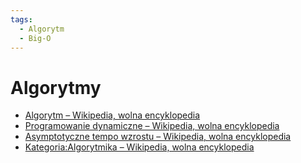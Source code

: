 ```yaml
---
tags:
  - Algorytm
  - Big-O
---
```


# Algorytmy

- [Algorytm – Wikipedia, wolna encyklopedia](https://pl.wikipedia.org/wiki/Algorytm)
- [Programowanie dynamiczne – Wikipedia, wolna encyklopedia](https://pl.wikipedia.org/wiki/Programowanie_dynamiczne)
- [Asymptotyczne tempo wzrostu – Wikipedia, wolna encyklopedia](https://pl.wikipedia.org/wiki/Asymptotyczne_tempo_wzrostu)
- [Kategoria:Algorytmika – Wikipedia, wolna encyklopedia](https://pl.wikipedia.org/wiki/Kategoria:Algorytmika)

